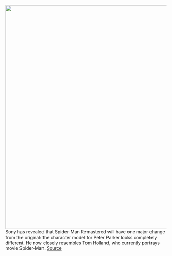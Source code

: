 <img src='https://cdn.vox-cdn.com/thumbor/4oP9rmBpheHXN5oqmJPZ9QYp6-k=/0x0:3005x4507/1200x0/filters:focal(0x0:3005x4507):no_upscale()/cdn.vox-cdn.com/uploads/chorus_asset/file/21924567/1208211130.jpg.jpg' width='700px' /><br/>
Sony has revealed that Spider-Man Remastered will have one major change from the original: the character model for Peter Parker looks completely different. He now closely resembles Tom Holland, who currently portrays movie Spider-Man.
<a href='https://www.theverge.com/2020/9/30/21495611/spider-man-remastered-peter-parker-tom-holland-ps5-playstation-5'> Source <a/>